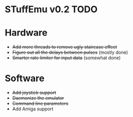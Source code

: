 STuffEmu v0.2 TODO
==================
 
 # Hardware
 - ~~Add more threads to remove ugly staircase effect~~
 - ~~Figure out all the delays between pulses~~ (mostly done)
 - ~~Smarter rate limiter for input data~~ (somewhat done)
 
 # Software
 - ~~Add joystick support~~
 - ~~Daemonize the emulator~~
 - ~~Command line parameters~~
 - Add Amiga support
